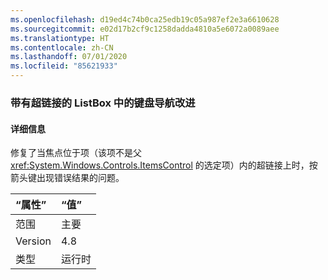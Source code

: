 ```yaml
---
ms.openlocfilehash: d19ed4c74b0ca25edb19c05a987ef2e3a6610628
ms.sourcegitcommit: e02d17b2cf9c1258dadda4810a5e6072a0089aee
ms.translationtype: HT
ms.contentlocale: zh-CN
ms.lasthandoff: 07/01/2020
ms.locfileid: "85621933"
---
```

### <a name="keyboard-navigation-improvement-in-listbox-with-hyperlinks"></a>带有超链接的 ListBox 中的键盘导航改进

#### <a name="details"></a>详细信息

修复了当焦点位于项（该项不是父 <xref:System.Windows.Controls.ItemsControl> 的选定项）内的超链接上时，按箭头键出现错误结果的问题。

| “属性”    | “值”       |
|:--------|:------------|
| 范围   |主要|
|Version|4.8|
|类型|运行时|
